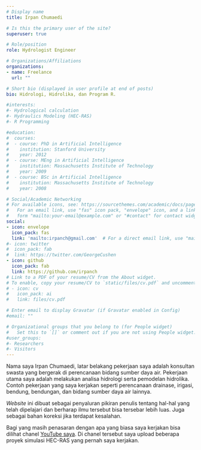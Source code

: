 ```yaml
---
# Display name
title: Irpan Chumaedi

# Is this the primary user of the site?
superuser: true

# Role/position
role: Hydrologist Engineer

# Organizations/Affiliations
organizations:
- name: Freelance
  url: ""

# Short bio (displayed in user profile at end of posts)
bio: Hidrologi, Hidrolika, dan Program R.

#interests:
#- Hydrological calculation
#- Hydraulics Modeling (HEC-RAS)
#- R Programming

#education:
#  courses:
#  - course: PhD in Artificial Intelligence
#    institution: Stanford University
#    year: 2012
#  - course: MEng in Artificial Intelligence
#    institution: Massachusetts Institute of Technology
#    year: 2009
#  - course: BSc in Artificial Intelligence
#    institution: Massachusetts Institute of Technology
#    year: 2008

# Social/Academic Networking
# For available icons, see: https://sourcethemes.com/academic/docs/page-builder/#icons
#   For an email link, use "fas" icon pack, "envelope" icon, and a link in the
#   form "mailto:your-email@example.com" or "#contact" for contact widget.
social:
- icon: envelope
  icon_pack: fas
  link: 'mailto:irpanch@gmail.com'  # For a direct email link, use "mailto:test@example.org".
#- icon: twitter
#  icon_pack: fab
#  link: https://twitter.com/GeorgeCushen
- icon: github
  icon_pack: fab
  link: https://github.com/irpanch
# Link to a PDF of your resume/CV from the About widget.
# To enable, copy your resume/CV to `static/files/cv.pdf` and uncomment the lines below.
# - icon: cv
#   icon_pack: ai
#   link: files/cv.pdf

# Enter email to display Gravatar (if Gravatar enabled in Config)
#email: ""

# Organizational groups that you belong to (for People widget)
#   Set this to `[]` or comment out if you are not using People widget.
#user_groups:
#- Researchers
#- Visitors
---
```


Nama saya Irpan Chumaedi, latar belakang pekerjaan saya adalah konsultan swasta yang bergerak di perencanaan bidang sumber daya air. Pekerjaan utama saya adalah melakukan analisa hidrologi serta pemodelan hidrolika. Contoh pekerjaan yang saya kerjakan seperti perencanaan drainase, irigasi, bendung, bendungan, dan bidang sumber daya air lainnya.

*Website* ini dibuat sebagai penyaluran pikiran penulis tentang hal-hal yang telah dipelajari dan berharap ilmu tersebut bisa tersebar lebih luas. Juga sebagai bahan koreksi jika terdapat kesalahan.

Bagi yang masih penasaran dengan apa yang biasa saya kerjakan bisa dilihat chanel [YouTube saya](https://www.youtube.com/irpanch "chanel youtube"). Di chanel tersebut saya upload beberapa proyek simulasi HEC-RAS yang pernah saya kerjakan.
